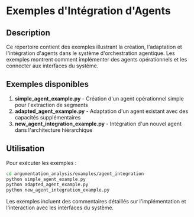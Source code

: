 # Exemples d'Intégration d'Agents

## Description
Ce répertoire contient des exemples illustrant la création, l'adaptation et l'intégration d'agents dans le système d'orchestration agentique. Les exemples montrent comment implémenter des agents opérationnels et les connecter aux interfaces du système.

## Exemples disponibles
1. **simple_agent_example.py** - Création d'un agent opérationnel simple pour l'extraction de segments
2. **adapted_agent_example.py** - Adaptation d'un agent existant avec des capacités supplémentaires
3. **new_agent_integration_example.py** - Intégration d'un nouvel agent dans l'architecture hiérarchique

## Utilisation
Pour exécuter les exemples :
```bash
cd argumentation_analysis/examples/agent_integration
python simple_agent_example.py
python adapted_agent_example.py
python new_agent_integration_example.py
```

Les exemples incluent des commentaires détaillés sur l'implémentation et l'interaction avec les interfaces du système.